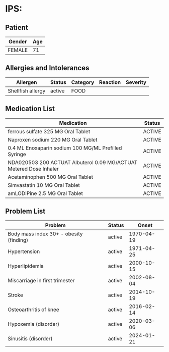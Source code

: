# IPS:

## Patient

|Gender|Age|
|---|---|
|FEMALE|71|

## Allergies and Intolerances

|Allergen|Status|Category|Reaction|Severity|
|---|---|---|---|---|
|Shellfish allergy|active|FOOD|||

## Medication List

|Medication|Status|
|---|---|
|ferrous sulfate 325 MG Oral Tablet|ACTIVE|
|Naproxen sodium 220 MG Oral Tablet|ACTIVE|
|0.4 ML Enoxaparin sodium 100 MG/ML Prefilled Syringe|ACTIVE|
|NDA020503 200 ACTUAT Albuterol 0.09 MG/ACTUAT Metered Dose Inhaler|ACTIVE|
|Acetaminophen 500 MG Oral Tablet|ACTIVE|
|Simvastatin 10 MG Oral Tablet|ACTIVE|
|amLODIPine 2.5 MG Oral Tablet|ACTIVE|

## Problem List

|Problem|Status|Onset|
|---|---|---|
|Body mass index 30+ - obesity (finding)|active|1970-04-19|
|Hypertension|active|1971-04-25|
|Hyperlipidemia|active|2000-10-15|
|Miscarriage in first trimester|active|2002-08-04|
|Stroke|active|2014-10-19|
|Osteoarthritis of knee|active|2016-02-14|
|Hypoxemia (disorder)|active|2020-03-06|
|Sinusitis (disorder)|active|2024-01-21|
